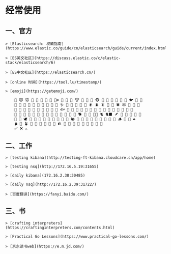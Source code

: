 # 经常使用


## 一、官方

	> [Elasticsearch: 权威指南](https://www.elastic.co/guide/cn/elasticsearch/guide/current/index.html)
	
	> [ES英文社区](https://discuss.elastic.co/c/elastic-stack/elasticsearch/6)
	
	> [ES中文社区](https://elasticsearch.cn/)
	
	> [online 时间](https://tool.lu/timestamp/)
	
	> [emoji](https://getemoji.com/)

	
```bash
	🐶 🐱 🐭 🐹 🐰 🦊 🐻 🐼 🐻‍❄️ 🐨 🐯 🦁 🐮 🐷 🐽 🐸 🐵 🙈 🙉 🙊 🐒 🐔 🐧 🐦 🐤 🐣 
	🐥 🦆 🦅 🦉 🦇 🐺 🐗 🐴 🦄 🐝 🪱 🐛 🦋 🐌 🐞 🐜 🪰 🪲 🪳 🦟 🦗 🕷 🕸 🦂 🐢 🐍 
	🦎 🦖 🦕 🐙 🦑 🦐 🦞 🦀 🐡 🐠 🐟 🐬 🐳 🐋 🦈 🐊 🐅 🐆 🦓 🦍 🦧 🦣 🐘 🦛 🦏 🐪 
	🐫 🦒 🦘 🦬 🐃 🐂 🐄 🐎 🐖 🐏 🐑 🦙 🐐 🦌 🐕 🐩 🦮 🐕‍🦺 🐈 🐈‍⬛ 🪶 🐓 🦃 🦤 🦚 🦜 
	🦢 🦩 🕊 🐇 🦝 🦨 🦡 🦫 🦦 🦥 🐁 🐀 🐿 🦔 🐾 🐉 🐲 🌵 🎄 🌲 🌳 🌴 🪵 🌱 🌿 ☘️ 
	🍀 🎍 🪴 🎋 🍃 🍂 🍁 🍄 🐚 🪨 🌾 💐 🌷 🌹 🥀 🌺 🌸 🌼 🌻 
	✅ ❌ ⚠️
```

##  二、工作
	
	> [testing kibana](http://testing-ft-kibana.cloudcare.cn/app/home)
	
	> [testing nsq](http://172.16.5.19:31655)
	
	> [daily kibana](172.16.2.38:30485)
	
	> [daily nsq](http://172.16.2.39:31722/)
	
	> [百度翻译](https://fanyi.baidu.com/)
	
## 三、书

	> [crafting interpreters](https://craftinginterpreters.com/contents.html)
	
	> [Practical Go Lessons](https://www.practical-go-lessons.com/)
	
	> [京东读书web](https://e.m.jd.com/)
